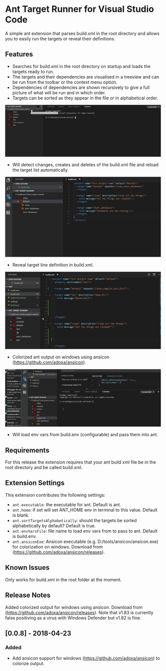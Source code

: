 # Ant Target Runner for Visual Studio Code

A simple ant extension that parses build.xml in the root directory and allows you to easily run the targets or reveal their definitions.

## Features

- Searches for build.xml in the root directory on startup and loads the targets ready to run.
- The targets and their dependencies are visualised in a treeview and can be run from the toolbar or the context menu option.
- Dependencies of dependencies are shown recursively to give a full picture of what will be run and in which order.
- Targets can be sorted as they appear in the file or in alphabetical order.

![It works like this](/resources/demo.gif "It works like this")

- Will detect changes, creates and deletes of the build.xml file and reload the target list automatically.

![Change tracking](/resources/tracking.gif "Change tracking")

- Reveal target line definition in build.xml.

![Reveal definition](/resources/reveal.gif "Reveal definition")

- Colorized ant output on windows using ansicon (https://github.com/adoxa/ansicon).

![Reveal definition](/resources/ansicon.gif "Colorized output")

- Will load env vars from build.env (configurable) and pass them into ant.

## Requirements

For this release the extension requires that your ant build xml file be in the root directory and be called build.xml.

## Extension Settings

This extension contributes the following settings:

* `ant.executable`: the executable for ant. Default is ant.
* `ant.home`: if set will set ANT_HOME env in terminal to this value. Default is blank.
* `ant.sortTargetsAlphabetically`: should the targets be sorted alphabetically by default? Default is true.
* `ant.envVarsFile`: file name to load env vars from to pass to ant. Default is build.env.
* `ant.ansiconExe`: Ansicon executable (e.g. D:/tools/ansicon/ansicon.exe) for colorization on windows. Download from (https://github.com/adoxa/ansicon/releases).

## Known Issues

Only works for build.xml in the root folder at the moment.

## Release Notes

Added colorized output for windows using ansicon. Download from (https://github.com/adoxa/ansicon/releases).
Note that v1.83 is currently false positiving as a virus with Windows Defender but v1.82 is fine. 

## [0.0.8] - 2018-04-23
### Added
- Add ansicon support for windows (https://github.com/adoxa/ansicon) to colorize output.
